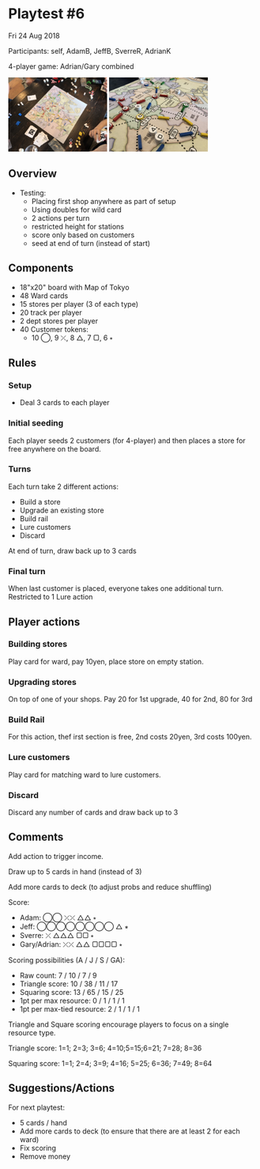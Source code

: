 # Playtest #6

Fri 24 Aug 2018

Participants: self, AdamB, JeffB, SverreR, AdrianK

4-player game: Adrian/Gary combined

<img src="images/pt06/pt06-0662.jpg" height="150px"/> <img src="images/pt06/pt06-0664.jpg" height="150px"/>

## Overview

* Testing:
	* Placing first shop anywhere as part of setup
	* Using doubles for wild card
	* 2 actions per turn
	* restricted height for stations
	* score only based on customers
	* seed at end of turn (instead of start)

## Components

* 18"x20" board with Map of Tokyo
* 48 Ward cards
* 15 stores per player (3 of each type)
* 20 track per player
* 2 dept stores per player
* 40 Customer tokens:
	* 10 ◯, 9 ⤫, 8 △, 7 ▢, 6 ⭒

## Rules

### Setup

* Deal 3 cards to each player

### Initial seeding

Each player seeds 2 customers (for 4-player) and then places a store for free anywhere on the board.

### Turns

Each turn take 2 different actions:

* Build a store
* Upgrade an existing store
* Build rail
* Lure customers
* Discard

At end of turn, draw back up to 3 cards

### Final turn

When last customer is placed, everyone takes one additional turn. Restricted to 1 Lure action

## Player actions

### Building stores

Play card for ward, pay 10yen, place store on empty station.

### Upgrading stores

On top of one of your shops. Pay 20 for 1st upgrade, 40 for 2nd, 80 for 3rd

### Build Rail

For this action, thef irst section is free, 2nd costs 20yen, 3rd costs 100yen. 

### Lure customers

Play card for matching ward to lure customers.

### Discard

Discard any number of cards and draw back up to 3

## Comments

Add action to trigger income.

Draw up to 5 cards in hand (instead of 3)

Add more cards to deck (to adjust probs and reduce shuffling)

Score:

* Adam: ◯◯ ⤫⤫ △△ ⭒
* Jeff: ◯◯◯◯◯◯◯◯ △ ⭒
* Sverre: ⤫ △△△ ▢▢ ⭒
* Gary/Adrian: ⤫⤫ △△ ▢▢▢▢ ⭒

Scoring possibilities (A / J / S / GA):

* Raw count: 7 / 10 / 7 / 9
* Triangle score: 10 / 38 / 11 / 17
* Squaring score: 13 / 65 / 15 / 25
* 1pt per max resource: 0 / 1 / 1 / 1
* 1pt per max-tied resource: 2 / 1 / 1 / 1

Triangle and Square scoring encourage players to focus on a single resource type.

Triangle score:
1=1; 2=3; 3=6; 4=10;5=15;6=21; 7=28; 8=36

Squaring score:
1=1; 2=4; 3=9; 4=16; 5=25; 6=36; 7=49; 8=64

## Suggestions/Actions

For next playtest:

* 5 cards / hand
* Add more cards to deck (to ensure that there are at least 2 for each ward)
* Fix scoring
* Remove money
